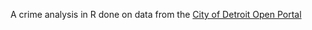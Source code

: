 A crime analysis in R done on data from the [City of Detroit Open Portal](https://data.detroitmi.gov/datasets/rms-crime-incidents)
